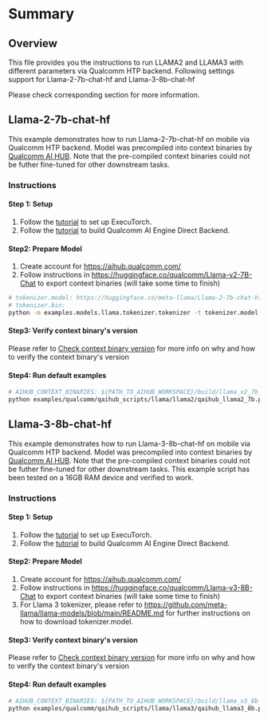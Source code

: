 # Summary

## Overview
This file provides you the instructions to run LLAMA2 and LLAMA3 with different parameters via Qualcomm HTP backend. Following settings support for Llama-2-7b-chat-hf and Llama-3-8b-chat-hf

Please check corresponding section for more information.

## Llama-2-7b-chat-hf
This example demonstrates how to run Llama-2-7b-chat-hf on mobile via Qualcomm HTP backend. Model was precompiled into context binaries by [Qualcomm AI HUB](https://aihub.qualcomm.com/).
Note that the pre-compiled context binaries could not be futher fine-tuned for other downstream tasks.

### Instructions
#### Step 1: Setup
1. Follow the [tutorial](https://pytorch.org/executorch/main/getting-started-setup) to set up ExecuTorch.
2. Follow the [tutorial](https://pytorch.org/executorch/main/backends-qualcomm) to build Qualcomm AI Engine Direct Backend.

#### Step2: Prepare Model
1. Create account for https://aihub.qualcomm.com/
2. Follow instructions in https://huggingface.co/qualcomm/Llama-v2-7B-Chat to export context binaries (will take some time to finish)

```bash
# tokenizer.model: https://huggingface.co/meta-llama/Llama-2-7b-chat-hf/tree/main
# tokenizer.bin:
python -m examples.models.llama.tokenizer.tokenizer -t tokenizer.model -o tokenizer.bin
```

#### Step3: Verify context binary's version
Please refer to [Check context binary version](../../README.md#check-context-binary-version) for more info on why and how to verify the context binary's version

#### Step4: Run default examples
```bash
# AIHUB_CONTEXT_BINARIES: ${PATH_TO_AIHUB_WORKSPACE}/build/llama_v2_7b_chat_quantized
python examples/qualcomm/qaihub_scripts/llama/llama2/qaihub_llama2_7b.py -b build-android -s ${SERIAL_NUM} -m ${SOC_MODEL} --context_binaries ${AIHUB_CONTEXT_BINARIES} --tokenizer_bin tokenizer.bin --prompt "What is Python?"
```

## Llama-3-8b-chat-hf
This example demonstrates how to run Llama-3-8b-chat-hf on mobile via Qualcomm HTP backend. Model was precompiled into context binaries by [Qualcomm AI HUB](https://aihub.qualcomm.com/).
Note that the pre-compiled context binaries could not be futher fine-tuned for other downstream tasks. This example script has been tested on a 16GB RAM device and verified to work.

### Instructions
#### Step 1: Setup
1. Follow the [tutorial](https://pytorch.org/executorch/main/getting-started-setup) to set up ExecuTorch.
2. Follow the [tutorial](https://pytorch.org/executorch/main/backends-qualcomm) to build Qualcomm AI Engine Direct Backend.

#### Step2: Prepare Model
1. Create account for https://aihub.qualcomm.com/
2. Follow instructions in https://huggingface.co/qualcomm/Llama-v3-8B-Chat to export context binaries (will take some time to finish)
3. For Llama 3 tokenizer, please refer to https://github.com/meta-llama/llama-models/blob/main/README.md for further instructions on how to download tokenizer.model.

#### Step3: Verify context binary's version
Please refer to [Check context binary version](../../README.md#check-context-binary-version) for more info on why and how to verify the context binary's version

#### Step4: Run default examples
```bash
# AIHUB_CONTEXT_BINARIES: ${PATH_TO_AIHUB_WORKSPACE}/build/llama_v3_8b_chat_quantized
python examples/qualcomm/qaihub_scripts/llama/llama3/qaihub_llama3_8b.py -b build-android -s ${SERIAL_NUM} -m ${SOC_MODEL} --context_binaries ${AIHUB_CONTEXT_BINARIES} --tokenizer_model tokenizer.model --prompt "What is baseball?"
```
